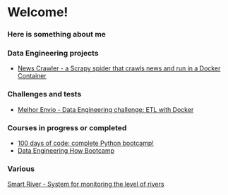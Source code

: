 <!--
**icapetti/icapetti** is a ✨ _special_ ✨ repository because its `README.md` (this file) appears on your GitHub profile.

Here are some ideas to get you started:

- 🔭 I’m currently working on ...
- 🌱 I’m currently learning ...
- 📫 How to reach me: ...
- 😄 Pronouns: ...
- ⚡ Fun fact: ...
-->

# Welcome!
### Here is something about me

### Data Engineering projects
- [News Crawler - a Scrapy spider that crawls news and run in a Docker Container](https://github.com/icapetti/news-crawler)

### Challenges and tests
- [Melhor Envio - Data Engineering challenge: ETL with Docker](https://github.com/icapetti/challenge-melhor-envio)

### Courses in progress or completed
- [100 days of code: complete Python bootcamp!](https://github.com/icapetti/100-days-of-code-python-bootcamp)
- [Data Engineering How Bootcamp](https://github.com/icapetti/data-engineering-how-bootcamp)

### Various
[Smart River - System for monitoring the level of rivers](https://github.com/icapetti/tcc_arduino)

